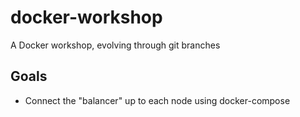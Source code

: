 # docker-workshop
A Docker workshop, evolving through git branches

## Goals
 - Connect the "balancer" up to each node using docker-compose
